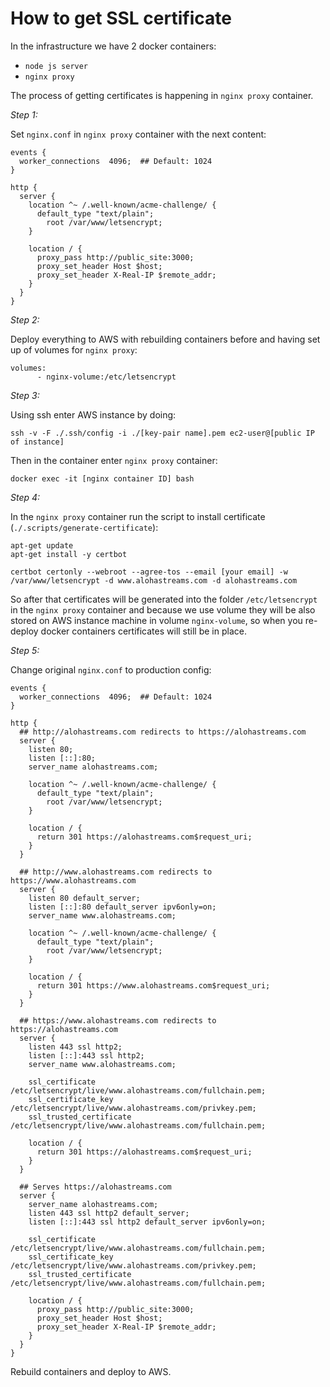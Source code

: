 # How to get SSL certificate

In the infrastructure we have 2 docker containers:
- `node js server`
- `nginx proxy`

The process of getting certificates is happening in `nginx proxy` container.

_Step 1:_

Set `nginx.conf` in `nginx proxy` container with the next content:

```
events {
  worker_connections  4096;  ## Default: 1024
}

http {
  server {
    location ^~ /.well-known/acme-challenge/ {
      default_type "text/plain";
	    root /var/www/letsencrypt;
    }
    
    location / {
      proxy_pass http://public_site:3000;
      proxy_set_header Host $host;
      proxy_set_header X-Real-IP $remote_addr;
    }
  }
}
```

_Step 2:_

Deploy everything to AWS with rebuilding containers before and having set up of volumes for `nginx proxy`:

```
volumes:
      - nginx-volume:/etc/letsencrypt
```

_Step 3:_

Using ssh enter AWS instance by doing:

```
ssh -v -F ./.ssh/config -i ./[key-pair name].pem ec2-user@[public IP of instance]
```

Then in the container enter `nginx proxy` container:

```
docker exec -it [nginx container ID] bash
```

_Step 4:_

In the `nginx proxy` container run the script to install certificate (`./.scripts/generate-certificate`):

```
apt-get update
apt-get install -y certbot

certbot certonly --webroot --agree-tos --email [your email] -w /var/www/letsencrypt -d www.alohastreams.com -d alohastreams.com
```

So after that certificates will be generated into the folder `/etc/letsencrypt` in the `nginx proxy` container and because we use volume they will be also stored on AWS instance machine in volume `nginx-volume`, so when you re-deploy docker containers certificates will still be in place.

_Step 5:_

Change original `nginx.conf` to production config:

```
events {
  worker_connections  4096;  ## Default: 1024
}

http {
  ## http://alohastreams.com redirects to https://alohastreams.com
  server {
    listen 80;
    listen [::]:80;
    server_name alohastreams.com;

    location ^~ /.well-known/acme-challenge/ {
      default_type "text/plain";
	    root /var/www/letsencrypt;
    }

    location / {
      return 301 https://alohastreams.com$request_uri;
    }
  }

  ## http://www.alohastreams.com redirects to https://www.alohastreams.com
  server {
    listen 80 default_server;
    listen [::]:80 default_server ipv6only=on;
    server_name www.alohastreams.com;

    location ^~ /.well-known/acme-challenge/ {
      default_type "text/plain";
	    root /var/www/letsencrypt;
    }

    location / {
      return 301 https://www.alohastreams.com$request_uri;
    }
  }

  ## https://www.alohastreams.com redirects to https://alohastreams.com
  server {
    listen 443 ssl http2;
    listen [::]:443 ssl http2;
    server_name www.alohastreams.com;

    ssl_certificate /etc/letsencrypt/live/www.alohastreams.com/fullchain.pem;
    ssl_certificate_key /etc/letsencrypt/live/www.alohastreams.com/privkey.pem;
    ssl_trusted_certificate /etc/letsencrypt/live/www.alohastreams.com/fullchain.pem;

    location / {
      return 301 https://alohastreams.com$request_uri;
    }
  }

  ## Serves https://alohastreams.com
  server {
    server_name alohastreams.com;
    listen 443 ssl http2 default_server;
    listen [::]:443 ssl http2 default_server ipv6only=on;

    ssl_certificate /etc/letsencrypt/live/www.alohastreams.com/fullchain.pem;
    ssl_certificate_key /etc/letsencrypt/live/www.alohastreams.com/privkey.pem;
    ssl_trusted_certificate /etc/letsencrypt/live/www.alohastreams.com/fullchain.pem;

    location / {
      proxy_pass http://public_site:3000;
      proxy_set_header Host $host;
      proxy_set_header X-Real-IP $remote_addr;
    }
  }
}
```

Rebuild containers and deploy to AWS.
